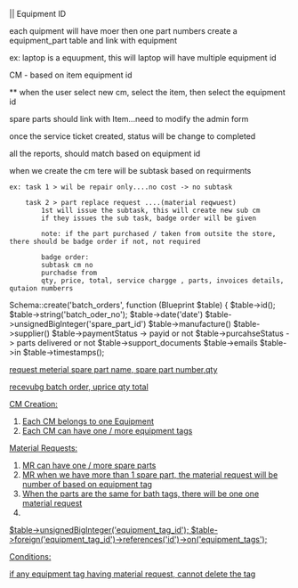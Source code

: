 || Equipment ID

each quipment will have moer then one part numbers
    create a equipment_part table and link with equipment

ex: laptop is a equupment, this will laptop will have multiple equipment id

CM - based on item equipment id 

** when the user select new cm,  select the item, then select the equipment id


spare parts should link with Item...need to modify the admin form


once the service ticket created, status will be change to completed

all the reports, should match based on equipment id

when we create the cm
    tere will be subtask based on requirments

    ex: task 1 > wil be repair only....no cost -> no subtask

        task 2 > part replace request ....(material reqwuest)
            1st will issue the subtask, this will create new sub cm
            if they issues the sub task, badge order will be given

            note: if the part purchased / taken from outsite the store, there should be badge order if not, not required

            badge order:
            subtask cm no
            purchadse from
            qty, price, total, service chargge , parts, invoices details, qutaion numberrs

 Schema::create('batch_orders', function (Blueprint $table) {
            $table->id();
            $table->string('batch_oder_no');
            $table->date('date')
            $table->unsignedBigInteger('spare_part_id')
            $table->manufacture()
            $table->supplier()
            $table->paymentStatus -> payid or not
            $table->purcahseStatus -> parts delivered or not
            $table->support_documents
            $table->emails
            $table->in
            $table->timestamps();


<a href="{{ route('admin_equipment_show',['id' => $item->equipment->id]) }}" target="_blank">
<a href="{{ route('admin_tag_show', ['id'=> $item->id]) }}" target="_blank">


request meterial
spare part name, spare part number,qty

recevubg
batch order, uprice qty total 


CM Creation:
01.	Each CM belongs to one Equipment
02.	Each CM can have one / more equipment tags

Material Requests:
01.	MR can have one / more spare parts 
02.	MR when we have more than 1 spare part, the material request will be number of based on equipment tag
03.	When the parts are the same for bath tags, there will be one one material request
04.	


$table->unsignedBigInteger('equipment_tag_id');
$table->foreign('equipment_tag_id')->references('id')->on('equipment_tags');

Conditions:

if any equipment tag having material request, cannot delete the tag 

